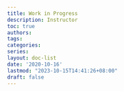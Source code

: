 ```yaml
---
title: Work in Progress
description: Instructor
toc: true
authors:
tags:
categories:
series:
layout: doc-list
date: '2020-10-16'
lastmod: "2023-10-15T14:41:26+08:00"
draft: false
---
```

